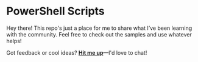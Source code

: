 # PowerShell Scripts

Hey there! This repo's just a place for me to share what I’ve been learning with the community. Feel free to check out the samples and use whatever helps!

Got feedback or cool ideas? [**Hit me up**](https://github.com/dnzptrc)—I'd love to chat! 
